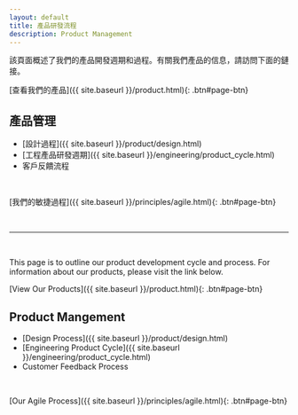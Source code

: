 ```yaml
---
layout: default
title: 產品研發流程
description: Product Management
---
```


<a name="zh-tw"></a>

該頁面概述了我們的產品開發週期和過程。有關我們產品的信息，請訪問下面的鏈接。

[查看我們的產品]({{ site.baseurl }}/product.html){: .btn#page-btn}


## 產品管理

* [設計過程]({{ site.baseurl }}/product/design.html)
* [工程產品研發週期]({{ site.baseurl }}/engineering/product_cycle.html)
* 客戶反饋流程

<br>

[我們的敏捷過程]({{ site.baseurl }}/principles/agile.html){: .btn#page-btn}


<br>

---

<br>

<a name="en"></a>

This page is to outline our product development cycle and process. For information about our products, please visit the link below.

[View Our Products]({{ site.baseurl }}/product.html){: .btn#page-btn}


## Product Mangement

* [Design Process]({{ site.baseurl }}/product/design.html)
* [Engineering Product Cycle]({{ site.baseurl }}/engineering/product_cycle.html)
* Customer Feedback Process

<br>

[Our Agile Process]({{ site.baseurl }}/principles/agile.html){: .btn#page-btn}

